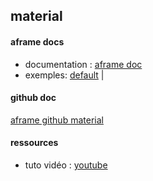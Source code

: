 ## material

#### aframe docs
* documentation : [aframe doc](https://aframe.io/docs/1.2.0/components/material.html)
* exemples: [default](./aframe_doc/light_0_default.html) | 


#### github doc
[aframe github material](https://github.com/aframevr/aframe/blob/master/docs/components/material.md)

#### ressources
* tuto vidéo : [youtube](https://www.youtube.com/watch?v=XUwvKXPlnJY)